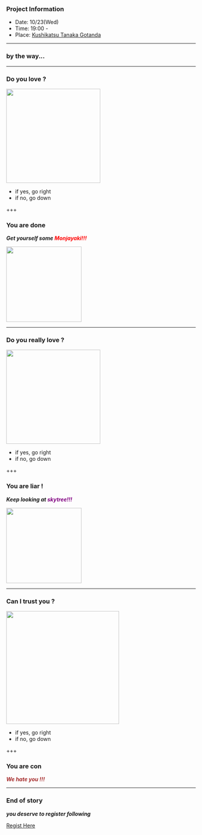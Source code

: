 ### Project Information

- Date: 10/23(Wed)
- Time: 19:00 -
- Place: [Kushikatsu Tanaka Gotanda](https://kushi-tanaka.com/restaurant/detail/gotanda)

---
### by the way... 

---
### Do you love ?

<img src="http://unseki.co.jp/blog/img/kushikatsutanaka01.jpg" width="250">

- if yes, go right
- if no, go down

+++
### You are done

***Get yourself some <span style="color: red; ">Monjayaki!!!</span>***

<img src="https://park.ajinomoto.co.jp/wp-content/uploads/2018/03/704646.jpeg" width="200">

---
### Do you really love ?

<img src="http://unseki.co.jp/blog/img/kushikatsutanaka01.jpg" width="250">

- if yes, go right
- if no, go down

+++
### You are liar !

***Keep looking at <span style="color: purple; ">skytree!!!</span>***

<img src="https://upload.wikimedia.org/wikipedia/commons/thumb/8/84/Tokyo_Skytree_2014_%E2%85%A2.jpg/290px-Tokyo_Skytree_2014_%E2%85%A2.jpg" width="200">

---
### Can I trust you ?

<img src="https://pilbox.themuse.com/image.jpg?url=https%3A%2F%2Fassets.themuse.com%2Fuploaded%2Fattachments%2F16096.jpg%3Fv%3De7619af4a2d0f77ea20a926ecc96ef3f15bec659f629e29195b8b1abbf5af147&h=367&prog=1" width="300">

- if yes, go right
- if no, go down

+++
### You are con

***<span style="color: brown; ">We hate you !!!</span>***

---
### End of story

***you deserve to register following***

[Regist Here](http://chosuke.rumix.jp/main.aspx?g=bb2a58ecffbb1864f4&s=6881066_9964&page=-1)
